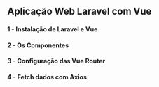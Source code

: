 ## Aplicação Web Laravel com Vue

#### 1 - Instalação de Laravel e Vue 
#### 2 - Os Componentes 
#### 3 - Configuração das Vue Router
#### 4 - Fetch dados com Axios
